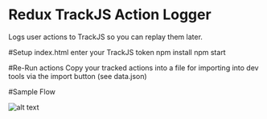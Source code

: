 # Redux TrackJS Action Logger
Logs user actions to TrackJS so you can replay them later.

#Setup
index.html enter your TrackJS token
npm install
npm start

#Re-Run actions
Copy your tracked actions into a file for importing into dev tools via the import button (see data.json)

#Sample Flow

![alt text](https://github.com/timarney/redux-trackjs-logger/blob/master/images/error.png "Error Message")
